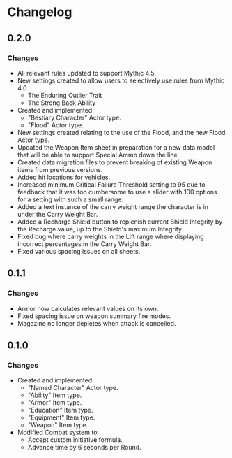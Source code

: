 # Changelog

## 0.2.0

### Changes

* All relevant rules updated to support Mythic 4.5.
* New settings created to allow users to selectively use rules from Mythic 4.0.
    * The Enduring Outlier Trait
    * The Strong Back Ability
* Created and implemented:
    * "Bestiary Character" Actor type.
    * "Flood" Actor type.
* New settings created relating to the use of the Flood, and the new Flood Actor type.
* Updated the Weapon Item sheet in preparation for a new data model that will be able to support Special Ammo down the line.
* Created data migration files to prevent breaking of existing Weapon items from previous versions.
* Added hit locations for vehicles.
* Increased minimum Critical Failure Threshold setting to 95 due to feedback that it was too cumbersome to use a slider with 100 options for a setting with such a small range.
* Added a text instance of the carry weight range the character is in under the Carry Weight Bar.
* Added a Recharge Shield button to replenish current Shield Integrity by the Recharge value, up to the Shield's maximum Integrity.
* Fixed bug where carry weights in the Lift range where displaying incorrect percentages in the Carry Weight Bar.
* Fixed various spacing issues on all sheets.

## 0.1.1

### Changes

* Armor now calculates relevant values on its own.
* Fixed spacing issue on weapon summary fire modes.
* Magazine no longer depletes when attack is cancelled.

## 0.1.0

### Changes

* Created and implemented:
    * "Named Character" Actor type.
    * "Ability" Item type.
    * "Armor" Item type.
    * "Education" Item type.
    * "Equipment" Item type.
    * "Weapon" Item type.
* Modified Combat system to:
    * Accept custom initiative formula.
    * Advance time by 6 seconds per Round.
